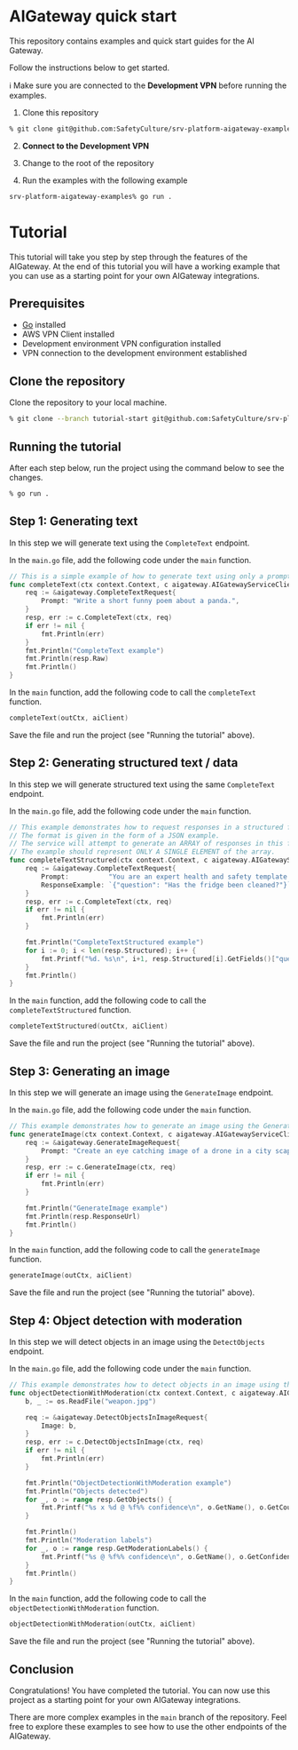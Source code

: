 # AIGateway quick start

This repository contains examples and quick start guides for the AI Gateway. 

Follow the instructions below to get started.

ℹ️ Make sure you are connected to the **Development VPN** before running the examples.

1. Clone this repository

```bash
% git clone git@github.com:SafetyCulture/srv-platform-aigateway-examples.git
```

2. **Connect to the Development VPN**

3. Change to the root of the repository

4. Run the examples with the following example

```bash
srv-platform-aigateway-examples% go run .
```

# Tutorial

This tutorial will take you step by step through the features of the AIGateway. At the end of this tutorial you will have a working example that you can use as a starting point for your own AIGateway integrations.

## Prerequisites

- [Go](https://golang.org/doc/install) installed
- AWS VPN Client installed
- Development environment VPN configuration installed
- VPN connection to the development environment established

## Clone the repository

Clone the repository to your local machine.

```bash
% git clone --branch tutorial-start git@github.com:SafetyCulture/srv-platform-aigateway.git
```

## Running the tutorial

After each step below, run the project using the command below to see the changes.

```bash
% go run .
```

## Step 1: Generating text

In this step we will generate text using the `CompleteText` endpoint.

In the `main.go` file, add the following code under the `main` function.

```go
// This is a simple example of how to generate text using only a prompt.
func completeText(ctx context.Context, c aigateway.AIGatewayServiceClient) {
	req := &aigateway.CompleteTextRequest{
		Prompt: "Write a short funny poem about a panda.",
	}
	resp, err := c.CompleteText(ctx, req)
	if err != nil {
		fmt.Println(err)
	}
	fmt.Println("CompleteText example")
	fmt.Println(resp.Raw)
	fmt.Println()
}
```

In the `main` function, add the following code to call the `completeText` function.

```go
completeText(outCtx, aiClient)
```

Save the file and run the project (see "Running the tutorial" above).

## Step 2: Generating structured text / data

In this step we will generate structured text using the same `CompleteText` endpoint.

In the `main.go` file, add the following code under the `main` function.

```go
// This example demonstrates how to request responses in a structured form by specifying a format for the response.
// The format is given in the form of a JSON example.
// The service will attempt to generate an ARRAY of responses in this format.
// The example should represent ONLY A SINGLE ELEMENT of the array.
func completeTextStructured(ctx context.Context, c aigateway.AIGatewayServiceClient) {
	req := &aigateway.CompleteTextRequest{
		Prompt:          "You are an expert health and safety template engine. Create a template to clean a kitchen which asks 10 questions.",
		ResponseExample: `{"question": "Has the fridge been cleaned?"}`,
	}
	resp, err := c.CompleteText(ctx, req)
	if err != nil {
		fmt.Println(err)
	}

	fmt.Println("CompleteTextStructured example")
	for i := 0; i < len(resp.Structured); i++ {
		fmt.Printf("%d. %s\n", i+1, resp.Structured[i].GetFields()["question"].GetStringValue())
	}
	fmt.Println()
}
```

In the `main` function, add the following code to call the `completeTextStructured` function.

```go
completeTextStructured(outCtx, aiClient)
```

Save the file and run the project (see "Running the tutorial" above).

## Step 3: Generating an image

In this step we will generate an image using the `GenerateImage` endpoint.

In the `main.go` file, add the following code under the `main` function.

```go
// This example demonstrates how to generate an image using the GenerateImage endpoint.
func generateImage(ctx context.Context, c aigateway.AIGatewayServiceClient) {
	req := &aigateway.GenerateImageRequest{
		Prompt: "Create an eye catching image of a drone in a city scape. The drone should be the main focus of the image.",
	}
	resp, err := c.GenerateImage(ctx, req)
	if err != nil {
		fmt.Println(err)
	}

	fmt.Println("GenerateImage example")
	fmt.Println(resp.ResponseUrl)
	fmt.Println()
}
```

In the `main` function, add the following code to call the `generateImage` function.

```go
generateImage(outCtx, aiClient)
```

Save the file and run the project (see "Running the tutorial" above).

## Step 4: Object detection with moderation

In this step we will detect objects in an image using the `DetectObjects` endpoint.

In the `main.go` file, add the following code under the `main` function.

```go
// This example demonstrates how to detect objects in an image using the DetectObjects endpoint.
func objectDetectionWithModeration(ctx context.Context, c aigateway.AIGatewayServiceClient) {
	b, _ := os.ReadFile("weapon.jpg")

	req := &aigateway.DetectObjectsInImageRequest{
		Image: b,
	}
	resp, err := c.DetectObjectsInImage(ctx, req)
	if err != nil {
		fmt.Println(err)
	}

	fmt.Println("ObjectDetectionWithModeration example")
	fmt.Println("Objects detected")
	for _, o := range resp.GetObjects() {
		fmt.Printf("%s x %d @ %f%% confidence\n", o.GetName(), o.GetCount(), o.GetConfidence())
	}

	fmt.Println()
	fmt.Println("Moderation labels")
	for _, o := range resp.GetModerationLabels() {
		fmt.Printf("%s @ %f%% confidence\n", o.GetName(), o.GetConfidence())
	}
	fmt.Println()
}
```

In the `main` function, add the following code to call the `objectDetectionWithModeration` function.

```go
objectDetectionWithModeration(outCtx, aiClient)
```

Save the file and run the project (see "Running the tutorial" above).

## Conclusion

Congratulations! You have completed the tutorial. You can now use this project as a starting point for your own AIGateway integrations.

There are more complex examples in the `main` branch of the repository. Feel free to explore these examples to see how to use the other endpoints of the AIGateway.
